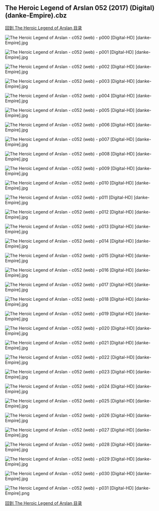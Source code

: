 ## The Heroic Legend of Arslan 052 (2017) (Digital) (danke-Empire).cbz


[回到 The Heroic Legend of Arslan 目录](https://github.com/alicewish/markdown/blob/master/series/Heroic-Legend-of-Arslan.md)


![The Heroic Legend of Arslan - c052 (web) - p000 [Digital-HD] [danke-Empire].jpg](https://wx1.sinaimg.cn/large/6a9fdecagy1fo5tph9bi9j21j82cwwxg.jpg)

![The Heroic Legend of Arslan - c052 (web) - p001 [Digital-HD] [danke-Empire].jpg](https://wx1.sinaimg.cn/large/6a9fdecagy1fo5tpnq6owj21kl2cwqv5.jpg)

![The Heroic Legend of Arslan - c052 (web) - p002 [Digital-HD] [danke-Empire].jpg](https://wx1.sinaimg.cn/large/6a9fdecagy1fo5tpu8k82j21kl2cwb29.jpg)

![The Heroic Legend of Arslan - c052 (web) - p003 [Digital-HD] [danke-Empire].jpg](https://wx1.sinaimg.cn/large/6a9fdecagy1fo5tpzuqi5j21kl2cwb29.jpg)

![The Heroic Legend of Arslan - c052 (web) - p004 [Digital-HD] [danke-Empire].jpg](https://wx1.sinaimg.cn/large/6a9fdecagy1fo5tq5bnznj21kl2cwb29.jpg)

![The Heroic Legend of Arslan - c052 (web) - p005 [Digital-HD] [danke-Empire].jpg](https://wx1.sinaimg.cn/large/6a9fdecagy1fo5tqask9lj21kl2cwb29.jpg)

![The Heroic Legend of Arslan - c052 (web) - p006 [Digital-HD] [danke-Empire].jpg](https://wx1.sinaimg.cn/large/6a9fdecagy1fo5tqhzllxj21kl2cwqv5.jpg)

![The Heroic Legend of Arslan - c052 (web) - p007 [Digital-HD] [danke-Empire].jpg](https://wx1.sinaimg.cn/large/6a9fdecagy1fo5tqmymusj21kl2cwhdt.jpg)

![The Heroic Legend of Arslan - c052 (web) - p008 [Digital-HD] [danke-Empire].jpg](https://wx1.sinaimg.cn/large/6a9fdecagy1fo5tqtb1dyj21kl2cwe81.jpg)

![The Heroic Legend of Arslan - c052 (web) - p009 [Digital-HD] [danke-Empire].jpg](https://wx1.sinaimg.cn/large/6a9fdecagy1fo5tqzvhzbj21kl2cwhdt.jpg)

![The Heroic Legend of Arslan - c052 (web) - p010 [Digital-HD] [danke-Empire].jpg](https://wx1.sinaimg.cn/large/6a9fdecagy1fo5tr4vfbqj21kl2cwkjl.jpg)

![The Heroic Legend of Arslan - c052 (web) - p011 [Digital-HD] [danke-Empire].jpg](https://wx1.sinaimg.cn/large/6a9fdecagy1fo5trbe6buj21kl2cwhdt.jpg)

![The Heroic Legend of Arslan - c052 (web) - p012 [Digital-HD] [danke-Empire].jpg](https://wx1.sinaimg.cn/large/6a9fdecagy1fo5trgoycsj21kl2cw1gm.jpg)

![The Heroic Legend of Arslan - c052 (web) - p013 [Digital-HD] [danke-Empire].jpg](https://wx1.sinaimg.cn/large/6a9fdecagy1fo5trls63vj21kl2cw4qp.jpg)

![The Heroic Legend of Arslan - c052 (web) - p014 [Digital-HD] [danke-Empire].jpg](https://wx1.sinaimg.cn/large/6a9fdecagy1fo5trsk3ywj21kl2cwhdt.jpg)

![The Heroic Legend of Arslan - c052 (web) - p015 [Digital-HD] [danke-Empire].jpg](https://wx1.sinaimg.cn/large/6a9fdecagy1fo5trz2h8lj21kl2cwhdt.jpg)

![The Heroic Legend of Arslan - c052 (web) - p016 [Digital-HD] [danke-Empire].jpg](https://wx1.sinaimg.cn/large/6a9fdecagy1fo5ts5ktzrj21kl2cwe81.jpg)

![The Heroic Legend of Arslan - c052 (web) - p017 [Digital-HD] [danke-Empire].jpg](https://wx1.sinaimg.cn/large/6a9fdecagy1fo5tsbllgrj21kl2cwhdt.jpg)

![The Heroic Legend of Arslan - c052 (web) - p018 [Digital-HD] [danke-Empire].jpg](https://wx1.sinaimg.cn/large/6a9fdecagy1fo5tsh5a0ij21kl2cwe81.jpg)

![The Heroic Legend of Arslan - c052 (web) - p019 [Digital-HD] [danke-Empire].jpg](https://wx1.sinaimg.cn/large/6a9fdecagy1fo5tsmsp46j21kl2cwb29.jpg)

![The Heroic Legend of Arslan - c052 (web) - p020 [Digital-HD] [danke-Empire].jpg](https://wx1.sinaimg.cn/large/6a9fdecagy1fo5tsseg3lj21kl2cw7wh.jpg)

![The Heroic Legend of Arslan - c052 (web) - p021 [Digital-HD] [danke-Empire].jpg](https://wx1.sinaimg.cn/large/6a9fdecagy1fo5tt01fnlj21kl2cwu0x.jpg)

![The Heroic Legend of Arslan - c052 (web) - p022 [Digital-HD] [danke-Empire].jpg](https://wx1.sinaimg.cn/large/6a9fdecagy1fo5tt5b0pwj21kl2cwb29.jpg)

![The Heroic Legend of Arslan - c052 (web) - p023 [Digital-HD] [danke-Empire].jpg](https://wx1.sinaimg.cn/large/6a9fdecagy1fo5ttbbu5pj21kl2cwkjl.jpg)

![The Heroic Legend of Arslan - c052 (web) - p024 [Digital-HD] [danke-Empire].jpg](https://wx1.sinaimg.cn/large/6a9fdecagy1fo5ttgkh98j21kl2cwkjl.jpg)

![The Heroic Legend of Arslan - c052 (web) - p025 [Digital-HD] [danke-Empire].jpg](https://wx1.sinaimg.cn/large/6a9fdecagy1fo5ttm5vjoj21kl2cwe81.jpg)

![The Heroic Legend of Arslan - c052 (web) - p026 [Digital-HD] [danke-Empire].jpg](https://wx1.sinaimg.cn/large/6a9fdecagy1fo5ttrds66j21kl2cw1kx.jpg)

![The Heroic Legend of Arslan - c052 (web) - p027 [Digital-HD] [danke-Empire].jpg](https://wx1.sinaimg.cn/large/6a9fdecagy1fo5ttwavmlj21kl2cw4qp.jpg)

![The Heroic Legend of Arslan - c052 (web) - p028 [Digital-HD] [danke-Empire].jpg](https://wx1.sinaimg.cn/large/6a9fdecagy1fo5tu2fyrvj21kl2cw7wh.jpg)

![The Heroic Legend of Arslan - c052 (web) - p029 [Digital-HD] [danke-Empire].jpg](https://wx1.sinaimg.cn/large/6a9fdecagy1fo5tu81texj21kl2cwe81.jpg)

![The Heroic Legend of Arslan - c052 (web) - p030 [Digital-HD] [danke-Empire].jpg](https://wx1.sinaimg.cn/large/6a9fdecagy1fo5tudq3odj21kl2cwkjl.jpg)

![The Heroic Legend of Arslan - c052 (web) - p031 [Digital-HD] [danke-Empire].png](https://wx1.sinaimg.cn/large/6a9fdecagy1flt7pva520j21kl2cw0np.jpg)

[回到 The Heroic Legend of Arslan 目录](https://github.com/alicewish/markdown/blob/master/series/Heroic-Legend-of-Arslan.md)

